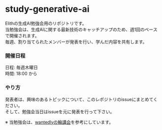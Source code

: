 # study-generative-ai

Elithの生成AI勉強会用のリポジトリです。  
当勉強会は、生成AIに関する最新技術のキャッチアップのため、週1回のペースで開催されます。  
毎週、割り当てられたメンバーが発表を行い、学んだ内容を共有します。  

### 開催日程
日程: 毎週木曜日  
時間: 18:00 から

### やり方
発表者は、興味のあるトピックについて、このレポジトリのissueにまとめてください。  
そして、勉強会当日はissueを元に発表を行って下さい。

※ 当勉強会は、[wantedlyの輪講会](https://github.com/wantedly/machine-learning-round-table)を参考にしています。
